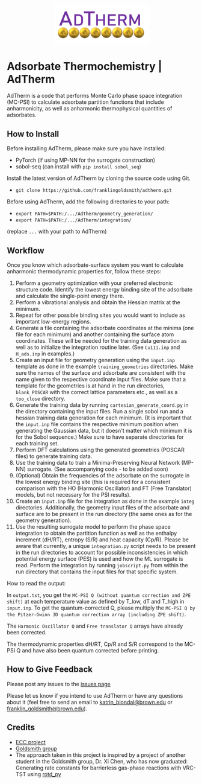 <p align="center">
  <img width="255" height="103.4366" src="AdTherm_logo.png">
</p>

# Adsorbate Thermochemistry | AdTherm

AdTherm is a code that performs Monte Carlo phase space integration (MC-PSI) to calculate adsorbate partition functions that include anharmonicity, as well as anharmonic thermophysical quantities of adsorbates.

## How to Install

Before installing AdTherm, please make sure you have installed:
- PyTorch (if using MP-NN for the surrogate construction)
- sobol-seq (can install with `pip install sobol_seq`)

Install the latest version of AdTherm by cloning the source code using Git. 

- `git clone https://github.com/franklingoldsmith/adtherm.git`

Before using AdTherm, add the following directories to your path:
- `export PATH=$PATH:/.../AdTherm/geometry_generation/`
- `export PATH=$PATH:/.../AdTherm/integration/`

(replace `...` with your path to AdTherm)

## Workflow

Once you know which adsorbate-surface system you want to calculate anharmonic thermodynamic properties for, follow these steps:

1. Perform a geometry optimization with your preferred electronic structure code. Identify the lowest energy binding site of the adsorbate and calculate the single-point energy there. 
2. Perform a vibrational analysis and obtain the Hessian matrix at the minimum.  
3. Repeat for other possible binding sites you would want to include as important low-energy regions. 
4. Generate a file containing the adsorbate coordinates at the minima (one file for each minimum) and another containing the surface atom coordinates. These will be needed for the training data generation as well as to initialize the integration routine later. (See `Cu111.inp` and `H_ads.inp` in examples.)
5. Create an input file for geometry generation using the `input.inp` template as done in the example `training_geometries` directories. Make sure the names of the surface and adsorbate are consistent with the name given to the respective coordinate input files. Make sure that a template for the geometries is at hand in the run directories, `blank_POSCAR` with the correct lattice parameters etc., as well as a `too_close` directory.
6. Generate the training data by running `cartesian_generate_coord.py` in the directory containing the input files. Run a single sobol run and a hessian training data generation for each minimum. (It is important that the `input.inp` file contains the respective minimum position when generating the Gaussian data, but it doesn't matter which minimum it is for the Sobol sequence.) Make sure to have separate directories for each training set.
7. Perform DFT calculations using the generated geometries (POSCAR files) to generate training data.
8. Use the training data to train a Minima-Preserving Neural Network (MP-NN) surrogate. (See accompanying code - to be added soon)
9. (Optional) Obtain the frequencies of the adsorbate on the surrogate in the lowest energy binding site (this is required for a consistent comparison with the HO (Harmonic Oscillator) and FT (Free Translator) models, but not necessary for the PSI results). 
10. Create an `input.inp` file for the integration as done in the example `integ` directories. Additionally, the geometry input files of the adsorbate and surface are to be present in the run directory (the same ones as for the geometry generation).
11. Use the resulting surrogate model to perform the phase space integration to obtain the partition function as well as the enthalpy increment (dH/RT), entropy (S/R) and heat capacity (Cp/R). Please be aware that currently, a unique `integration.py` script needs to be present in the run directories to account for possible inconsistencies in which potential energy surface (PES) is used and how the ML surrogate is read. Perform the integration by running `jobscript.py` from within the run directory that contains the input files for that specific system. 

How to read the output:

In `output.txt`, you get the `MC-PSI Q (without quantum correction and ZPE shift)` at each temperature value as defined by T_low, dT and T_high in `input.inp`. To get the quantum-corrected Q, please multiply the `MC-PSI Q by the Pitzer-Gwinn 3D quantum correction array (including ZPE shift)`. 

The `Harmonic Oscillator Q` and `Free translator Q` arrays have already been corrected.

The thermodynamic properties dH/RT, Cp/R and S/R correspond to the MC-PSI Q and have also been quantum corrected before printing.


## How to Give Feedback

Please post any issues to the [issues page](https://github.com/franklingoldsmith/adtherm/issues)

Please let us know if you intend to use AdTherm or have any questions about it (feel free to send an email to katrin_blondal@brown.edu or franklin_goldsmith@brown.edu).

## Credits
 - [ECC project](https://ecc-project.sandia.gov/)
 - [Goldsmith group](https://www.brown.edu/Departments/Engineering/Labs/Goldsmith/index.html)
 - The approach taken in this project is inspired by a project of another student in the Goldsmith group, Dr. Xi Chen, who has now graduated: Generating rate constants for barrierless gas-phase reactions with VRC-TST using [rotd_py](https://bitbucket.org/xi_chen_1/rotd_python/src/master/)


